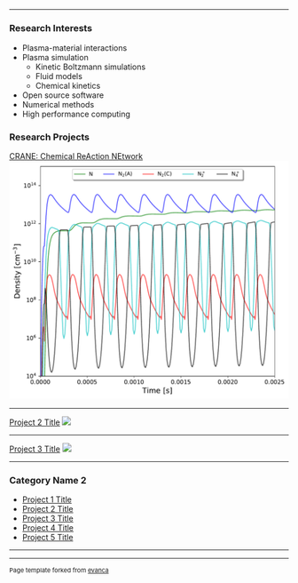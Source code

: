 ## 

---

### Research Interests

* Plasma-material interactions
* Plasma simulation
  - Kinetic Boltzmann simulations
  - Fluid models
  - Chemical kinetics
* Open source software
* Numerical methods
* High performance computing

### Research Projects 

[CRANE: Chemical ReAction NEtwork](/sample_page)
<img src="images/zdplaskin_comp_ex3.pdf?raw=true"/>

---
[Project 2 Title](/pdf/sample_presentation.pdf)
<img src="images/dummy_thumbnail.jpg?raw=true"/>

---
[Project 3 Title](http://example.com/)
<img src="images/dummy_thumbnail.jpg?raw=true"/>

---

### Category Name 2

- [Project 1 Title](http://example.com/)
- [Project 2 Title](http://example.com/)
- [Project 3 Title](http://example.com/)
- [Project 4 Title](http://example.com/)
- [Project 5 Title](http://example.com/)

---




---
<p style="font-size:11px">Page template forked from <a href="https://github.com/evanca/quick-portfolio">evanca</a></p>
<!-- Remove above link if you don't want to attibute -->

